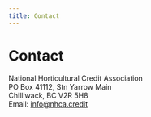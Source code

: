 ```yaml
---
title: Contact
---
```


# Contact

National Horticultural Credit Association  
PO Box 41112, Stn Yarrow Main  
Chilliwack, BC  V2R 5H8  
Email: info@nhca.credit
